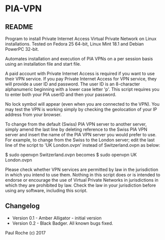 # PIA-VPN
## README
Program to install Private Internet Access Virtual Private Network on Linux installations. Tested on Fedora 25 64-bit, Linux Mint 18.1 and Debian PowerPC 32-bit.

Automates installation and execution of PIA VPNs on a per session basis using an installation file and start file.

A paid account with Private Internet Access is required if you want to use their VPN service.
If you pay Private Internet Access for VPN service, they will provide a user ID and password.
The user ID is an 8-character alphanumeric beginning with a lower case letter 'p'.
This script requires you to enter both your PIA userID and then your password.

No lock symbol will appear (even when you are connected to the VPN). You may test the VPN is working simply by checking the geolocation of your IP address from your browser.

To change from the default (Swiss) PIA VPN server to another server, simply amend the last line by deleting reference to the Swiss PIA VPN server and insert the name of the PIA VPN server you would prefer to use.
For example, to change from the Swiss to the London server; edit the last line of the script to 'UK London.ovpn' instead of Switzerland.ovpn as below:

$ sudo openvpn Switzerland.ovpn
becomes
$ sudo openvpn UK London.ovpn

Please check whether VPN services are permitted by law in the jurisdiction in which you intend to use them.
Nothing in this script does or is intended to endorse or encourage the use of Virtual Private Networks in jurisdictions in which they are prohibited by law. Check the law in your jurisdiction before using any software, including this script.

## Changelog
* Version 0.1 - Amber Alligator - initial version
* Version 0.2 - Black Badger. All known bugs fixed.

Paul Roche (c) 2017
